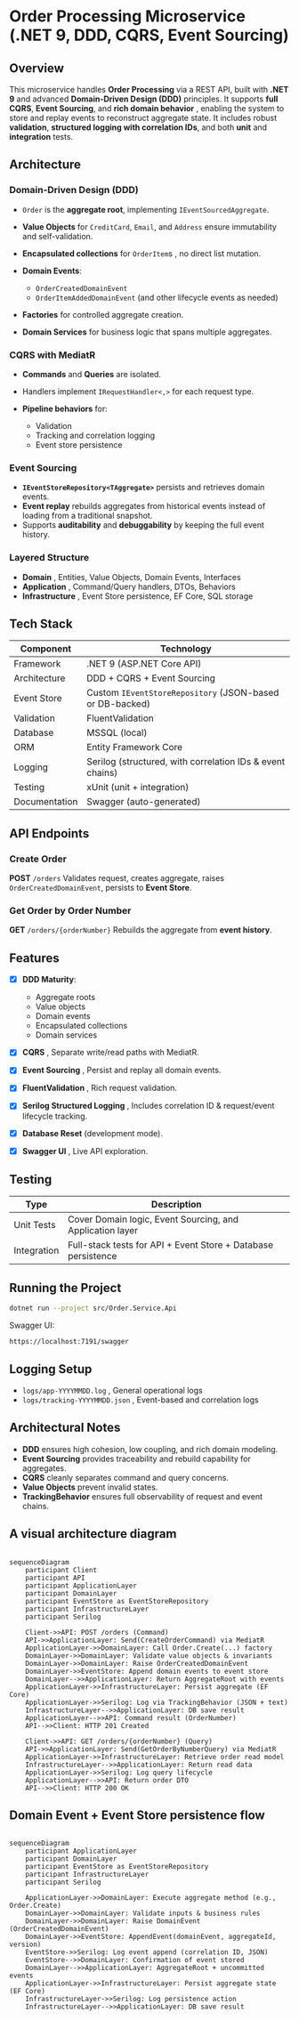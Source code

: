 # Order Processing Microservice (.NET 9, DDD, CQRS, Event Sourcing)

## Overview

This microservice handles **Order Processing** via a REST API, built with **.NET 9** and advanced **Domain-Driven Design (DDD)** principles.
It supports **full CQRS**, **Event Sourcing**, and **rich domain behavior** , enabling the system to store and replay events to reconstruct aggregate state.
It includes robust **validation**, **structured logging with correlation IDs**, and both **unit** and **integration** tests.

## Architecture

### Domain-Driven Design (DDD)

* `Order` is the **aggregate root**, implementing `IEventSourcedAggregate`.
* **Value Objects** for `CreditCard`, `Email`, and `Address` ensure immutability and self-validation.
* **Encapsulated collections** for `OrderItem`s , no direct list mutation.
* **Domain Events**:

  * `OrderCreatedDomainEvent`
  * `OrderItemAddedDomainEvent` (and other lifecycle events as needed)
* **Factories** for controlled aggregate creation.
* **Domain Services** for business logic that spans multiple aggregates.

### CQRS with MediatR

* **Commands** and **Queries** are isolated.
* Handlers implement `IRequestHandler<,>` for each request type.
* **Pipeline behaviors** for:

  * Validation
  * Tracking and correlation logging
  * Event store persistence

### Event Sourcing

* **`IEventStoreRepository<TAggregate>`** persists and retrieves domain events.
* **Event replay** rebuilds aggregates from historical events instead of loading from a traditional snapshot.
* Supports **auditability** and **debuggability** by keeping the full event history.

### Layered Structure

* **Domain** , Entities, Value Objects, Domain Events, Interfaces
* **Application** , Command/Query handlers, DTOs, Behaviors
* **Infrastructure** , Event Store persistence, EF Core, SQL storage

## Tech Stack

| Component     | Technology                                                |
| ------------- | --------------------------------------------------------- |
| Framework     | .NET 9 (ASP.NET Core API)                                 |
| Architecture  | DDD + CQRS + Event Sourcing                               |
| Event Store   | Custom `IEventStoreRepository` (JSON-based or DB-backed)  |
| Validation    | FluentValidation                                          |
| Database      | MSSQL (local)                                             |
| ORM           | Entity Framework Core                                     |
| Logging       | Serilog (structured, with correlation IDs & event chains) |
| Testing       | xUnit (unit + integration)                                |
| Documentation | Swagger (auto-generated)                                  |


## API Endpoints

### Create Order

**POST** `/orders`
Validates request, creates aggregate, raises `OrderCreatedDomainEvent`, persists to **Event Store**.

### Get Order by Order Number

**GET** `/orders/{orderNumber}`
Rebuilds the aggregate from **event history**.

## Features

* [x] **DDD Maturity**:

  * Aggregate roots
  * Value objects
  * Domain events
  * Encapsulated collections
  * Domain services
* [x] **CQRS** , Separate write/read paths with MediatR.
* [x] **Event Sourcing** , Persist and replay all domain events.
* [x] **FluentValidation** , Rich request validation.
* [x] **Serilog Structured Logging** , Includes correlation ID & request/event lifecycle tracking.
* [x] **Database Reset** (development mode).
* [x] **Swagger UI** , Live API exploration.

## Testing

| Type        | Description                                                   |
| ----------- | ------------------------------------------------------------- |
| Unit Tests  | Cover Domain logic, Event Sourcing, and Application layer     |
| Integration | Full-stack tests for API + Event Store + Database persistence |


## Running the Project

```bash
dotnet run --project src/Order.Service.Api
```

Swagger UI:

```
https://localhost:7191/swagger
```

## Logging Setup

* `logs/app-YYYYMMDD.log` , General operational logs
* `logs/tracking-YYYYMMDD.json` , Event-based and correlation logs

## Architectural Notes

* **DDD** ensures high cohesion, low coupling, and rich domain modeling.
* **Event Sourcing** provides traceability and rebuild capability for aggregates.
* **CQRS** cleanly separates command and query concerns.
* **Value Objects** prevent invalid states.
* **TrackingBehavior** ensures full observability of request and event chains.

## A visual architecture diagram


```mermaid

sequenceDiagram
    participant Client
    participant API
    participant ApplicationLayer
    participant DomainLayer
    participant EventStore as EventStoreRepository
    participant InfrastructureLayer
    participant Serilog

    Client->>API: POST /orders (Command)
    API->>ApplicationLayer: Send(CreateOrderCommand) via MediatR
    ApplicationLayer->>DomainLayer: Call Order.Create(...) factory
    DomainLayer->>DomainLayer: Validate value objects & invariants
    DomainLayer->>DomainLayer: Raise OrderCreatedDomainEvent
    DomainLayer->>EventStore: Append domain events to event store
    DomainLayer-->>ApplicationLayer: Return AggregateRoot with events
    ApplicationLayer->>InfrastructureLayer: Persist aggregate (EF Core)
    ApplicationLayer->>Serilog: Log via TrackingBehavior (JSON + text)
    InfrastructureLayer-->>ApplicationLayer: DB save result
    ApplicationLayer-->>API: Command result (OrderNumber)
    API-->>Client: HTTP 201 Created

    Client->>API: GET /orders/{orderNumber} (Query)
    API->>ApplicationLayer: Send(GetOrderByNumberQuery) via MediatR
    ApplicationLayer->>InfrastructureLayer: Retrieve order read model
    InfrastructureLayer-->>ApplicationLayer: Return read data
    ApplicationLayer->>Serilog: Log query lifecycle
    ApplicationLayer-->>API: Return order DTO
    API-->>Client: HTTP 200 OK

```

##  Domain Event + Event Store persistence flow

```mermaid

sequenceDiagram
    participant ApplicationLayer
    participant DomainLayer
    participant EventStore as EventStoreRepository
    participant InfrastructureLayer
    participant Serilog

    ApplicationLayer->>DomainLayer: Execute aggregate method (e.g., Order.Create)
    DomainLayer->>DomainLayer: Validate inputs & business rules
    DomainLayer->>DomainLayer: Raise DomainEvent (OrderCreatedDomainEvent)
    DomainLayer->>EventStore: AppendEvent(domainEvent, aggregateId, version)
    EventStore->>Serilog: Log event append (correlation ID, JSON)
    EventStore-->>DomainLayer: Confirmation of event stored
    DomainLayer-->>ApplicationLayer: AggregateRoot + uncommitted events
    ApplicationLayer->>InfrastructureLayer: Persist aggregate state (EF Core)
    InfrastructureLayer->>Serilog: Log persistence action
    InfrastructureLayer-->>ApplicationLayer: DB save result

```

